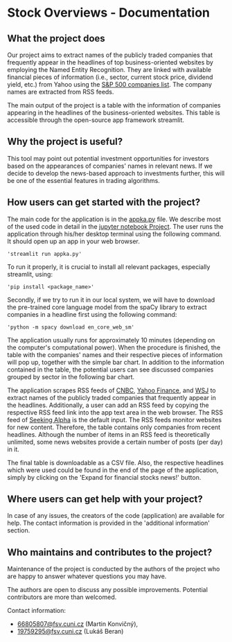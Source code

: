 # Stock Overviews - Documentation
## What the project does
Our project aims to extract names of the publicly traded companies that frequently appear in the headlines of top business-oriented websites by employing the Named Entity Recognition. They are linked with available financial pieces of information (i.e., sector, current stock price, dividend yield, etc.) from Yahoo using the [S&P 500 companies list](https://en.wikipedia.org/wiki/List_of_S%26P_500_companies). The company names are extracted from RSS feeds.

The main output of the project is a table with the information of companies appearing in the headlines of the business-oriented websites. This table is accessible through the open-source app framework streamlit. 

## Why the project is useful?
This tool may point out potential investment opportunities for investors based on the appearances of companies' names in relevant news. If we decide to develop the news-based approach to investments further, this will be one of the essential features in trading algorithms.

## How users can get started with the project?
The main code for the application is in the [appka.py](appka.py) file. We describe most of the used code in detail in the [jupyter notebook Project](Project.ipynb). The user runs the application through his/her desktop terminal using the following command. It should open up an app in your web browser.

    'streamlit run appka.py'

To run it properly, it is crucial to install all relevant packages, especially streamlit, using:

    'pip install <package_name>'

Secondly, if we try to run it in our local system, we will have to download the pre-trained core language model from the spaCy library to extract companies in a headline first using the following command:

    'python -m spacy download en_core_web_sm'

    
The application usually runs for approximately 10 minutes (depending on the computer's computational power). When the procedure is finished, the table with the companies' names and their respective pieces of information will pop up, together with the simple bar chart. In addition to the information contained in the table, the potential users can see discussed companies grouped by sector in the following bar chart.

The application scrapes RSS feeds of [CNBC](https://www.cnbc.com/id/15839135/device/rss/rss.html?fbclid=IwAR2o0zeWtmgEwZob45_F6e02pkTVo9uBGL0VI1GQv8mPyScEFY-hn9t089Y), [Yahoo Finance](https://finance.yahoo.com/news/rssindex), and [WSJ](https://feeds.a.dj.com/rss/RSSMarketsMain.xml?fbclid=IwAR17gY8vV2SdoTLP_35v7zGYmPireg5xIX_y1VEgPYRoXVd5jVouoKRlXAc) to extract names of the publicly traded companies that frequently appear in the headlines. Additionally, a user can add an RSS feed by copying the respective RSS feed link into the app text area in the web browser. The RSS feed of [Seeking Alpha](https://seekingalpha.com/feed.xml) is the default input. The RSS feeds monitor websites for new content. Therefore, the table contains only companies from recent headlines. Although the number of items in an RSS feed is theoretically unlimited, some news websites provide a certain number of posts (per day) in it.

The final table is downloadable as a CSV file. Also, the respective headlines which were used could be found in the end of the page of the application, simply by clicking on the 'Expand for financial stocks news!' button.
 
## Where users can get help with your project?
In case of any issues, the creators of the code (application) are available for help. The contact information is provided in the 'additional information' section.

## Who maintains and contributes to the project?
Maintenance of the project is conducted by the authors of the project who are happy to answer whatever questions you may have. 

The authors are open to discuss any possible improvements. Potential contributors are more than welcomed.

Contact information:
 - 66805807@fsv.cuni.cz (Martin Konvičný),
 - 19759295@fsv.cuni.cz (Lukáš Beran)